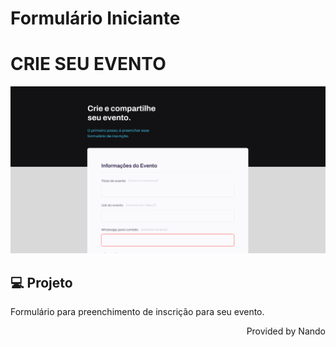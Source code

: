 # Formulário Iniciante

<h1>CRIE SEU EVENTO</h1>

<img src="assets/formularios.png">

## 💻 Projeto

Formulário para preenchimento de inscrição para seu evento.

<p align="right">Provided by Nando</p>
